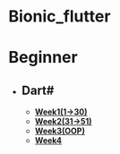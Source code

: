 # Bionic_flutter
# Beginner
- ## Dart# 
  - [**Week1(1->30)**](https://www.youtube.com/watch?v=kgN7veo9tC0&list=PL93xoMrxRJIsYc9L0XBSaiiuq01JTMQ_o)
  - [**Week2(31->51)**](https://www.youtube.com/watch?v=kgN7veo9tC0&list=PL93xoMrxRJIsYc9L0XBSaiiuq01JTMQ_o)
  - [**Week3(OOP)**](https://www.youtube.com/watch?v=jz8JVznL2HA&list=PLwWuxCLlF_ue7GPvoG_Ko1x43tZw5cz9v)
  -  [**Week4**](https://www.youtube.com/playlist?list=PLKi5vUe5hkZgBUM0QEz7wSnL95nXTmk_6)

        
 
